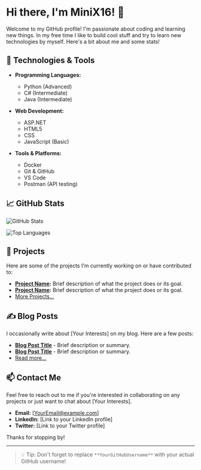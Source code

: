 # Hi there, I'm MiniX16! 👋

Welcome to my GitHub profile! I'm passionate about coding and learning new things. In my free time I like to build cool stuff and try to learn new technologies by myself. Here's a bit about me and some stats!

## 🔧 Technologies & Tools

- **Programming Languages:**
  - Python (Advanced)
  - C# (Intermediate)
  - Java (Intermediate)

- **Web Development:**
  - ASP.NET
  - HTML5
  - CSS
  - JavaScript (Basic)

- **Tools & Platforms:**
  - Docker
  - Git & GitHub
  - VS Code
  - Postman (API testing)

## 📈 GitHub Stats

![GitHub Stats](https://github-readme-stats-liard-nu-21.vercel.app/api?username=MiniX16&show_icons=true&theme=radical)

![Top Languages](https://github-readme-stats-liard-nu-21.vercel.app/api/top-langs/?username=MiniX16&layout=compact&theme=radical)

## 🚀 Projects

Here are some of the projects I'm currently working on or have contributed to:

- **[Project Name](link-to-project):** Brief description of what the project does or its goal.
- **[Project Name](link-to-project):** Brief description of what the project does or its goal.
- [More Projects...](https://github.com/**YourGitHubUsername**?tab=repositories)

## ✍️ Blog Posts

I occasionally write about [Your Interests] on my blog. Here are a few posts:

- **[Blog Post Title](link-to-post)** - Brief description or summary.
- **[Blog Post Title](link-to-post)** - Brief description or summary.
- [Read more...](link-to-blog)

## 📫 Contact Me

Feel free to reach out to me if you're interested in collaborating on any projects or just want to chat about [Your Interests].

- **Email:** [YourEmail@example.com]
- **LinkedIn:** [Link to your LinkedIn profile]
- **Twitter:** [Link to your Twitter profile]

Thanks for stopping by!

---

> 💡 Tip: Don't forget to replace `**YourGitHubUsername**` with your actual GitHub username!

